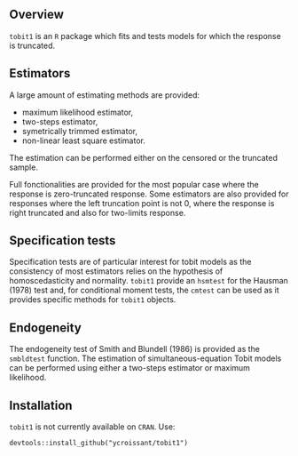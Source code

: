 ## Overview

`tobit1` is an `R` package which fits and tests models for which the
response is truncated. 


## Estimators

A large amount of estimating methods are provided:

- maximum likelihood estimator,
- two-steps estimator,
- symetrically trimmed estimator,
- non-linear least square estimator.

The estimation can be performed either on the censored or the
truncated sample.

Full fonctionalities are provided for the most popular case where the
response is zero-truncated response. Some estimators are also provided
for responses where the left truncation point is not 0, where the
response is right truncated and also for two-limits response.

## Specification tests

Specification tests are of particular interest for tobit models as the
consistency of most estimators relies on the hypothesis of
homoscedasticity and normality. `tobit1` provide an `hsmtest` for the
Hausman (1978) test and, for conditional moment tests, the `cmtest`
can be used as it provides specific methods for `tobit1` objects.

## Endogeneity

The endogeneity test of Smith and Blundell (1986) is provided as the
`smbldtest` function. The estimation of simultaneous-equation Tobit
models can be performed using either a two-steps estimator or maximum
likelihood.

## Installation

`tobit1` is not currently available on `CRAN`. Use:

`devtools::install_github("ycroissant/tobit1")`

